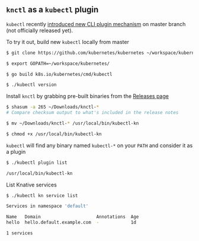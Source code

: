 ## `knctl` as a `kubectl` plugin

`kubectl` recently [introduced new CLI plugin mechanism](https://github.com/kubernetes/kubernetes/pull/66876) on master branch (not officially released yet).

To try it out, build new `kubectl` locally from master

```bash
$ git clone https://github.com/kubernetes/kubernetes ~/workspace/kubernetes/src/k8s.io/kubernetes

$ export GOPATH=~/workspace/kubernetes/

$ go build k8s.io/kubernetes/cmd/kubectl

$ ./kubectl version
```

Install `knctl` by grabbing pre-built binaries from the [Releases page](https://github.com/cppforlife/knctl/releases)

```bash
$ shasum -a 265 ~/Downloads/knctl-*
# Compare checksum output to what's included in the release notes

$ mv ~/Downloads/knctl-* /usr/local/bin/kubectl-kn

$ chmod +x /usr/local/bin/kubectl-kn
```

`kubectl` will find any binary named `kubectl-*` on your `PATH` and consider it as a plugin

```bash
$ ./kubectl plugin list

/usr/local/bin/kubectl-kn
```

List Knative services

```bash
$ ./kubectl kn service list

Services in namespace 'default'

Name   Domain                     Annotations  Age
hello  hello.default.example.com  -            1d

1 services
```
